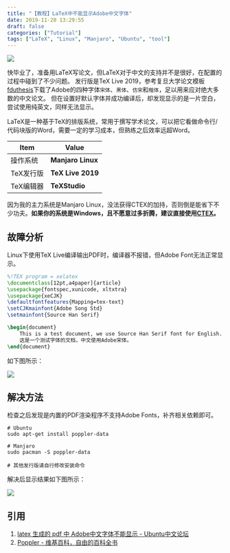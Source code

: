 ```yaml
---
title: "【教程】LaTeX中不能显示Adobe中文字体"
date: 2019-11-20 13:29:55
draft: false
categories: ["Tutorial"]
tags: ["LaTeX", "Linux", "Manjaro", "Ubuntu", "tool"]
---
```


![](https://leslie-cloud.oss-cn-beijing.aliyuncs.com/2019/11/2019-11-20-latex-cannot-display-adobe-font-01.png)

快毕业了，准备用LaTeX写论文，但LaTeX对于中文的支持并不是很好，在配置的过程中碰到了不少问题。
发行版是TeX Live 2019，参考复旦大学论文模板[fduthesis](https://ctan.math.illinois.edu/macros/latex/contrib/fduthesis/fduthesis.pdf)下载了Adobe的四种字体`宋体`、`黑体`、`仿宋`和`楷体`，足以用来应对绝大多数的中文论文。
但在设置好默认字体并成功编译后，却发现显示的是一片空白，尝试使用纯英文，同样无法显示。

<!--more-->

LaTeX是一种基于TeX的排版系统，常用于撰写学术论文，可以把它看做命令行/代码块版的Word，需要一定的学习成本，但熟练之后效率远超Word。

|  Item    |   Value  |
|----------|----------|
|操作系统   |**Manjaro Linux**|
|TeX发行版|**TeX Live 2019**|
|TeX编辑器|**TeXStudio**|

因为我的主力系统是Manjaro Linux，没法获得CTEX的加持，否则倒是能省下不少功夫。**如果你的系统是Windows，且不愿意过多折腾，建议直接使用[CTEX](http://www.ctex.org/CTeX)。**

## 故障分析

Linux下使用TeX Live编译输出PDF时，编译器不报错，但Adobe Font无法正常显示。

```latex
%!TEX program = xelatex
\documentclass[12pt,a4paper]{article}
\usepackage{fontspec,xunicode, xltxtra}
\usepackage{xeCJK}
\defaultfontfeatures{Mapping=tex-text}
\setCJKmainfont{Adobe Song Std}
\setmainfont{Source Han Serif}

\begin{document}
	This is a test document, we use Source Han Serif font for English. \\
	这是一个测试字体的文档，中文使用Adobe宋体。
\end{document}
```

如下图所示：

![](https://leslie-cloud.oss-cn-beijing.aliyuncs.com/2019/11/2019-11-20-latex-cannot-display-adobe-font-02.jpg)

## 解决方法

检查之后发现是内置的PDF渲染程序不支持Adobe Fonts，补齐相关依赖即可。

```shell
# Ubuntu
sudo apt-get install poppler-data

# Manjaro
sudo pacman -S poppler-data

# 其他发行版请自行修改安装命令
```

解决后显示结果如下图所示：

![](https://leslie-cloud.oss-cn-beijing.aliyuncs.com/2019/11/2019-11-20-latex-cannot-display-adobe-font-03.png)

## 引用

1. [latex 生成的 pdf 中 Adobe中文字体不能显示 - Ubuntu中文论坛](https://forum.ubuntu.org.cn/viewtopic.php?t=274815)
2. [Poppler - 维基百科，自由的百科全书](https://zh.wikipedia.org/wiki/Poppler)